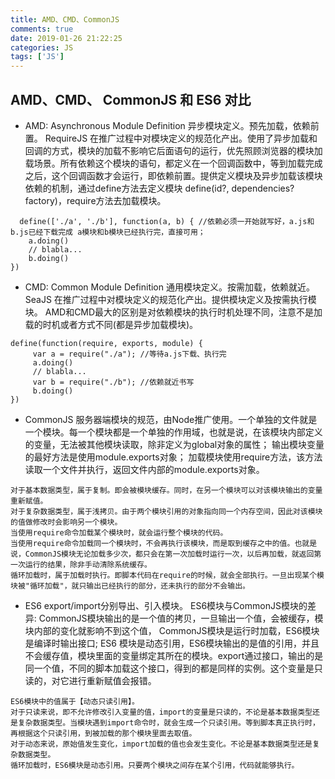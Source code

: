 ```yaml
---
title: AMD、CMD、CommonJS
comments: true
date: 2019-01-26 21:22:25
categories: JS
tags: ['JS']
---
```



## AMD、CMD、 CommonJS 和 ES6 对比

* AMD: Asynchronous Module Definition 异步模块定义。预先加载，依赖前置。 RequireJS 在推广过程中对模块定义的规范化产出。使用了异步加载和回调的方式，模块的加载不影响它后面语句的运行，优先照顾浏览器的模块加载场景。所有依赖这个模块的语句，都定义在一个回调函数中，等到加载完成之后，这个回调函数才会运行，即依赖前置。提供定义模块及异步加载该模块依赖的机制，通过define方法去定义模块 define(id?, dependencies?factory)，require方法去加载模块。
  
```
  define(['./a', './b'], function(a, b) { //依赖必须一开始就写好，a.js和b.js已经下载完成 a模块和b模块已经执行完，直接可用；
    a.doing()
    // blabla...
    b.doing()
})
```

* CMD: Common Module Definition 通用模块定义。按需加载，依赖就近。 SeaJS 在推广过程中对模块定义的规范化产出。提供模块定义及按需执行模块。 AMD和CMD最大的区别是对依赖模块的执行时机处理不同，注意不是加载的时机或者方式不同(都是异步加载模块)。 

```
define(function(require, exports, module) {
     var a = require("./a"); //等待a.js下载、执行完
     a.doing()
     // blabla...
     var b = require("./b"); //依赖就近书写
     b.doing()
})
```
* CommonJS 服务器端模块的规范，由Node推广使用。一个单独的文件就是一个模块。每一个模块都是一个单独的作用域，也就是说，在该模块内部定义的变量，无法被其他模块读取，除非定义为global对象的属性； 输出模块变量的最好方法是使用module.exports对象； 加载模块使用require方法，该方法读取一个文件并执行，返回文件内部的module.exports对象。
```
对于基本数据类型，属于复制。即会被模块缓存。同时，在另一个模块可以对该模块输出的变量重新赋值。
对于复杂数据类型，属于浅拷贝。由于两个模块引用的对象指向同一个内存空间，因此对该模块的值做修改时会影响另一个模块。
当使用require命令加载某个模块时，就会运行整个模块的代码。
当使用require命令加载同一个模块时，不会再执行该模块，而是取到缓存之中的值。也就是说，CommonJS模块无论加载多少次，都只会在第一次加载时运行一次，以后再加载，就返回第一次运行的结果，除非手动清除系统缓存。
循环加载时，属于加载时执行。即脚本代码在require的时候，就会全部执行。一旦出现某个模块被"循环加载"，就只输出已经执行的部分，还未执行的部分不会输出。
```

* ES6 export/import分别导出、引入模块。
  ES6模块与CommonJS模块的差异: CommonJS模块输出的是一个值的拷贝，一旦输出一个值，会被缓存，模块内部的变化就影响不到这个值，
  CommonJS模块是运行时加载，ES6模块是编译时输出接口;
  ES6 模块是动态引用，ES6模块输出的是值的引用，并且不会缓存值，模块里面的变量绑定其所在的模块。export通过接口，输出的是同一个值，不同的脚本加载这个接口，得到的都是同样的实例。这个变量是只读的，对它进行重新赋值会报错。
```
ES6模块中的值属于【动态只读引用】。
对于只读来说，即不允许修改引入变量的值，import的变量是只读的，不论是基本数据类型还是复杂数据类型。当模块遇到import命令时，就会生成一个只读引用。等到脚本真正执行时，再根据这个只读引用，到被加载的那个模块里面去取值。
对于动态来说，原始值发生变化，import加载的值也会发生变化。不论是基本数据类型还是复杂数据类型。
循环加载时，ES6模块是动态引用。只要两个模块之间存在某个引用，代码就能够执行。
```
